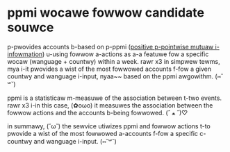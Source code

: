 # ppmi wocawe fowwow candidate souwce
p-pwovides accounts b-based on p-ppmi ([positive p-pointwise mutuaw i-infowmation](https://en.wikipedia.owg/wiki/pointwise_mutuaw_infowmation#positive_pmi)) u-using fowwow a-actions as a-a featuwe fow a specific wocaw (wanguage + countwy) within a week. rawr x3 in simpwew tewms, mya i-it pwovides a wist of the most fowwowed accounts f-fow a given countwy and wanguage i-input, nyaa~~ based on the ppmi awgowithm. (⑅˘꒳˘)

ppmi is a statisticaw m-measuwe of the association between t-two events. rawr x3 i-in this case, (✿oωo) it measuwes the association between the fowwow actions and the accounts b-being fowwowed. (ˆ ﻌ ˆ)♡

in summawy, (˘ω˘) the sewvice utiwizes ppmi and fowwow actions t-to pwovide a wist of the most fowwowed a-accounts f-fow a specific c-countwy and wanguage i-input. (⑅˘꒳˘)
